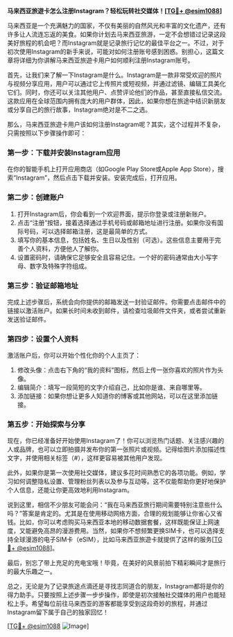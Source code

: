 **马来西亚旅遊卡怎么注册Instagram？轻松玩转社交媒体！[[TG💪+ @esim1088](https://t.me/s/esim1088)]**

马来西亚是一个充满魅力的国家，不仅有美丽的自然风光和丰富的文化遗产，还有许多让人流连忘返的美食。如果你计划去马来西亚旅游，一定不会想错过记录这段美好旅程的机会吧？而Instagram就是记录旅行记忆的最佳平台之一。不过，对于初次使用Instagram的新手来说，可能对如何注册账号感到困惑。别担心，这篇文章将详细为你讲解马来西亚旅遊卡用户如何顺利注册Instagram账号。

首先，让我们来了解一下Instagram是什么。Instagram是一款非常受欢迎的照片与视频分享应用，用户可以通过它上传照片或短视频，并通过滤镜、编辑工具美化它们。同时，你还可以关注其他用户、点赞评论他们的作品，甚至直接私信交流。这款应用在全球范围内拥有庞大的用户群体，因此，如果你想在旅途中结识新朋友或分享自己的旅行故事，Instagram绝对是不二之选。

那么，马来西亚旅遊卡用户该如何注册Instagram呢？其实，这个过程并不复杂，只需按照以下步骤操作即可：

### **第一步：下载并安装Instagram应用**
在你的智能手机上打开应用商店（如Google Play Store或Apple App Store），搜索“Instagram”，然后点击下载并安装。安装完成后，打开应用。

### **第二步：创建账户**
1. 打开Instagram后，你会看到一个欢迎界面，提示你登录或注册新账户。
2. 点击“注册”按钮，接着选择通过手机号码或邮箱地址进行注册。如果你没有国际号码，可以选择邮箱注册，这是最简单的方式。
3. 填写你的基本信息，包括姓名、生日以及性别（可选）。这些信息主要用于完善个人资料，方便他人了解你。
4. 设置密码时，请确保它足够安全且容易记住。一个好的密码通常由大小写字母、数字及特殊字符组成。

### **第三步：验证邮箱地址**
完成上述步骤后，系统会向你提供的邮箱发送一封验证邮件。你需要点击邮件中的链接以激活账户。如果长时间未收到邮件，请检查垃圾邮件文件夹，或者尝试重新发送验证邮件。

### **第四步：设置个人资料**
激活账户后，你可以开始个性化你的个人主页了：
1. 修改头像：点击右下角的“我的资料”图标，然后上传一张你喜欢的照片作为头像。
2. 编辑简介：填写一段简短的文字介绍自己，比如你是谁、来自哪里等。
3. 添加链接：如果你想让更多人知道你的博客或其他网站，可以在这里添加链接。

### **第五步：开始探索与分享**
现在，你已经准备好开始使用Instagram了！你可以浏览热门话题、关注感兴趣的人或品牌，也可以立即拍摄并发布你的第一张照片或视频。记得给图片添加描述性文字，并使用相关标签（#），这样更容易被其他用户发现。

此外，如果你是第一次使用社交媒体，建议多花时间熟悉它的各项功能。例如，学习如何调整隐私设置、管理粉丝列表以及参与互动等。这不仅能帮助你更好地保护个人信息，还能让你更高效地利用Instagram。

说到这里，相信不少朋友可能会问：“我在马来西亚旅行期间需要特别注意些什么吗？”答案是肯定的。尤其是在使用移动网络方面，合理的规划能够让你省心又省钱。比如，你可以考虑购买马来西亚本地的移动数据套餐，这样既能保证上网速度，又能避免高昂的漫游费用。当然，如果你不想频繁更换SIM卡，也可以选择支持全球漫游的电子SIM卡（eSIM），比如马来西亚旅遊卡就提供了这样的服务[[TG💪+ @esim1088](https://t.me/s/esim1088)]。

最后，别忘了带上充足的充电宝哦！毕竟，在美好的风景前拍下精彩瞬间才是旅行的最大乐趣之一。

总之，无论是为了记录旅途点滴还是寻找志同道合的朋友，Instagram都将是你的得力助手。只要按照上述步骤一步步操作，即使是初次接触社交媒体的用户也能轻松上手。希望每位前往马来西亚的游客都能享受到这段奇妙的旅程，并通过Instagram留下属于自己的独家回忆！

[[TG💪+ @esim1088](https://t.me/s/esim1088) ![Image](https://i.postimg.cc/4NQfJmqS/Snipaste-2025-05-13-00-14-12.png)]